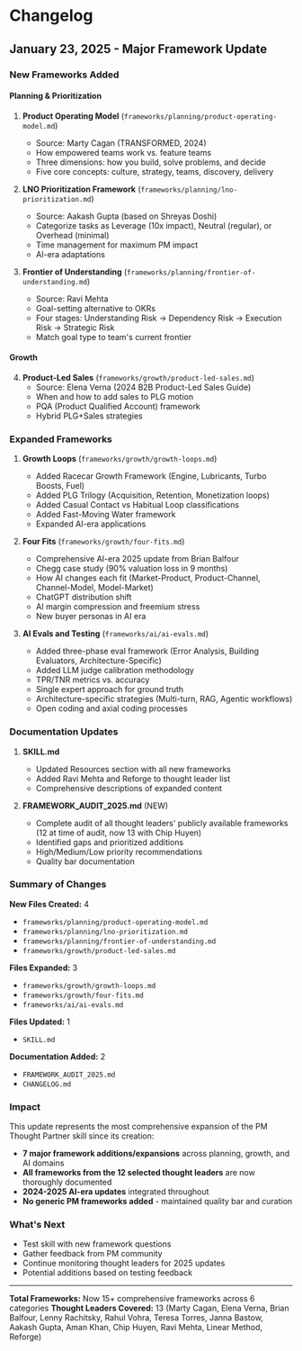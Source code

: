 # Changelog

## January 23, 2025 - Major Framework Update

### New Frameworks Added

#### Planning & Prioritization
1. **Product Operating Model** (`frameworks/planning/product-operating-model.md`)
   - Source: Marty Cagan (TRANSFORMED, 2024)
   - How empowered teams work vs. feature teams
   - Three dimensions: how you build, solve problems, and decide
   - Five core concepts: culture, strategy, teams, discovery, delivery

2. **LNO Prioritization Framework** (`frameworks/planning/lno-prioritization.md`)
   - Source: Aakash Gupta (based on Shreyas Doshi)
   - Categorize tasks as Leverage (10x impact), Neutral (regular), or Overhead (minimal)
   - Time management for maximum PM impact
   - AI-era adaptations

3. **Frontier of Understanding** (`frameworks/planning/frontier-of-understanding.md`)
   - Source: Ravi Mehta
   - Goal-setting alternative to OKRs
   - Four stages: Understanding Risk → Dependency Risk → Execution Risk → Strategic Risk
   - Match goal type to team's current frontier

#### Growth
4. **Product-Led Sales** (`frameworks/growth/product-led-sales.md`)
   - Source: Elena Verna (2024 B2B Product-Led Sales Guide)
   - When and how to add sales to PLG motion
   - PQA (Product Qualified Account) framework
   - Hybrid PLG+Sales strategies

### Expanded Frameworks

1. **Growth Loops** (`frameworks/growth/growth-loops.md`)
   - Added Racecar Growth Framework (Engine, Lubricants, Turbo Boosts, Fuel)
   - Added PLG Trilogy (Acquisition, Retention, Monetization loops)
   - Added Casual Contact vs Habitual Loop classifications
   - Added Fast-Moving Water framework
   - Expanded AI-era applications

2. **Four Fits** (`frameworks/growth/four-fits.md`)
   - Comprehensive AI-era 2025 update from Brian Balfour
   - Chegg case study (90% valuation loss in 9 months)
   - How AI changes each fit (Market-Product, Product-Channel, Channel-Model, Model-Market)
   - ChatGPT distribution shift
   - AI margin compression and freemium stress
   - New buyer personas in AI era

3. **AI Evals and Testing** (`frameworks/ai/ai-evals.md`)
   - Added three-phase eval framework (Error Analysis, Building Evaluators, Architecture-Specific)
   - Added LLM judge calibration methodology
   - TPR/TNR metrics vs. accuracy
   - Single expert approach for ground truth
   - Architecture-specific strategies (Multi-turn, RAG, Agentic workflows)
   - Open coding and axial coding processes

### Documentation Updates

1. **SKILL.md**
   - Updated Resources section with all new frameworks
   - Added Ravi Mehta and Reforge to thought leader list
   - Comprehensive descriptions of expanded content

2. **FRAMEWORK_AUDIT_2025.md** (NEW)
   - Complete audit of all thought leaders' publicly available frameworks (12 at time of audit, now 13 with Chip Huyen)
   - Identified gaps and prioritized additions
   - High/Medium/Low priority recommendations
   - Quality bar documentation

### Summary of Changes

**New Files Created:** 4
- `frameworks/planning/product-operating-model.md`
- `frameworks/planning/lno-prioritization.md`
- `frameworks/planning/frontier-of-understanding.md`
- `frameworks/growth/product-led-sales.md`

**Files Expanded:** 3
- `frameworks/growth/growth-loops.md`
- `frameworks/growth/four-fits.md`
- `frameworks/ai/ai-evals.md`

**Files Updated:** 1
- `SKILL.md`

**Documentation Added:** 2
- `FRAMEWORK_AUDIT_2025.md`
- `CHANGELOG.md`

### Impact

This update represents the most comprehensive expansion of the PM Thought Partner skill since its creation:

- **7 major framework additions/expansions** across planning, growth, and AI domains
- **All frameworks from the 12 selected thought leaders** are now thoroughly documented
- **2024-2025 AI-era updates** integrated throughout
- **No generic PM frameworks added** - maintained quality bar and curation

### What's Next

- Test skill with new framework questions
- Gather feedback from PM community
- Continue monitoring thought leaders for 2025 updates
- Potential additions based on testing feedback

---

**Total Frameworks:** Now 15+ comprehensive frameworks across 6 categories
**Thought Leaders Covered:** 13 (Marty Cagan, Elena Verna, Brian Balfour, Lenny Rachitsky, Rahul Vohra, Teresa Torres, Janna Bastow, Aakash Gupta, Aman Khan, Chip Huyen, Ravi Mehta, Linear Method, Reforge)
